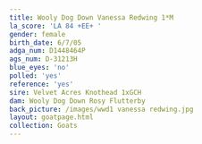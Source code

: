 ```yaml
---
title: Wooly Dog Down Vanessa Redwing 1*M
la_score: 'LA 84 +EE+ '
gender: female
birth_date: 6/7/05
adga_num: D1448464P
ags_num: D-31213H
blue_eyes: 'no'
polled: 'yes'
reference: 'yes'
sire: Velvet Acres Knothead 1xGCH
dam: Wooly Dog Down Rosy Flutterby
back_picture: /images/wwd1 vanessa redwing.jpg
layout: goatpage.html
collection: Goats
---
```


